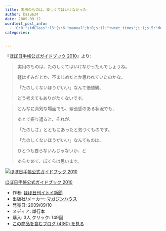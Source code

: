 ```yaml
---
title: 実用のものは、楽しくてはいけなかった
author: kazu634
date: 2009-09-12
wordtwit_post_info:
  - 'O:8:"stdClass":13:{s:6:"manual";b:0;s:11:"tweet_times";i:1;s:5:"delay";i:0;s:7:"enabled";i:1;s:10:"separation";s:2:"60";s:7:"version";s:3:"3.7";s:14:"tweet_template";b:0;s:6:"status";i:2;s:6:"result";a:0:{}s:13:"tweet_counter";i:2;s:13:"tweet_log_ids";a:1:{i:0;i:4777;}s:9:"hash_tags";a:0:{}s:8:"accounts";a:1:{i:0;s:7:"kazu634";}}'
categories:


---
```

<div class="section">
<p>
    『<a href="http://d.hatena.ne.jp/asin/4838720157" onclick="__gaTracker('send', 'event', 'outbound-article', 'http://d.hatena.ne.jp/asin/4838720157', 'ほぼ日手帳公式ガイドブック 2010');">ほぼ日手帳公式ガイドブック 2010</a>』より:
</p>
  
<blockquote>
<p>
      実用のものは、たのしくてはいけなかったんでしょうね。
</p>
    
<p>
      軽はずみだとか、不まじめだとか思われていたのかな。
</p>
    
<p>
      「たのしくないほうがいい」なんて価値観、
</p>
    
<p>
      どう考えてもありがたくないです。
</p>
</blockquote>
  
<blockquote>
<p>
      どんなに真剣な場面でも、緊張感のある状況でも、
</p>
    
<p>
      あとで振り返ると、それが、
</p>
    
<p>
      「たのしさ」とともにあったと気づくものです。
</p>
    
<p>
      「たのしくないほうがいい」なんてものは、
</p>
    
<p>
      ひとつも要らないんじゃないか、と
</p>
    
<p>
      あらためて、ぼくらは思います。
</p>
</blockquote>
  
<div class="hatena-asin-detail">
<a href="http://www.amazon.co.jp/dp/4838720157/?tag=hatena_st1-22&ascsubtag=d-7ibv" onclick="__gaTracker('send', 'event', 'outbound-article', 'http://www.amazon.co.jp/dp/4838720157/?tag=hatena_st1-22&ascsubtag=d-7ibv', '');"><img src="https://images-na.ssl-images-amazon.com/images/I/41cgFrarUJL._SL160_.jpg" class="hatena-asin-detail-image" alt="ほぼ日手帳公式ガイドブック 2010" title="ほぼ日手帳公式ガイドブック 2010" /></a></p> 
    
<div class="hatena-asin-detail-info">
<p class="hatena-asin-detail-title">
<a href="http://www.amazon.co.jp/dp/4838720157/?tag=hatena_st1-22&ascsubtag=d-7ibv" onclick="__gaTracker('send', 'event', 'outbound-article', 'http://www.amazon.co.jp/dp/4838720157/?tag=hatena_st1-22&ascsubtag=d-7ibv', 'ほぼ日手帳公式ガイドブック 2010');">ほぼ日手帳公式ガイドブック 2010</a>
</p>
      
<ul>
<li>
<span class="hatena-asin-detail-label">作者:</span> <a href="http://d.hatena.ne.jp/keyword/%A4%DB%A4%DC%C6%FC%B4%A9%A5%A4%A5%C8%A5%A4%BF%B7%CA%B9" onclick="__gaTracker('send', 'event', 'outbound-article', 'http://d.hatena.ne.jp/keyword/%A4%DB%A4%DC%C6%FC%B4%A9%A5%A4%A5%C8%A5%A4%BF%B7%CA%B9', 'ほぼ日刊イトイ新聞');" class="keyword">ほぼ日刊イトイ新聞</a>
</li>
<li>
<span class="hatena-asin-detail-label">出版社/メーカー:</span> <a href="http://d.hatena.ne.jp/keyword/%A5%DE%A5%AC%A5%B8%A5%F3%A5%CF%A5%A6%A5%B9" onclick="__gaTracker('send', 'event', 'outbound-article', 'http://d.hatena.ne.jp/keyword/%A5%DE%A5%AC%A5%B8%A5%F3%A5%CF%A5%A6%A5%B9', 'マガジンハウス');" class="keyword">マガジンハウス</a>
</li>
<li>
<span class="hatena-asin-detail-label">発売日:</span> 2009/09/10
</li>
<li>
<span class="hatena-asin-detail-label">メディア:</span> 単行本
</li>
<li>
<span class="hatena-asin-detail-label">購入</span>: 3人 <span class="hatena-asin-detail-label">クリック</span>: 149回
</li>
<li>
<a href="http://d.hatena.ne.jp/asin/4838720157" onclick="__gaTracker('send', 'event', 'outbound-article', 'http://d.hatena.ne.jp/asin/4838720157', 'この商品を含むブログ (43件) を見る');" target="_blank">この商品を含むブログ (43件) を見る</a>
</li>
</ul>
</div>
    
<div class="hatena-asin-detail-foot">
</div>
</div>
</div>
